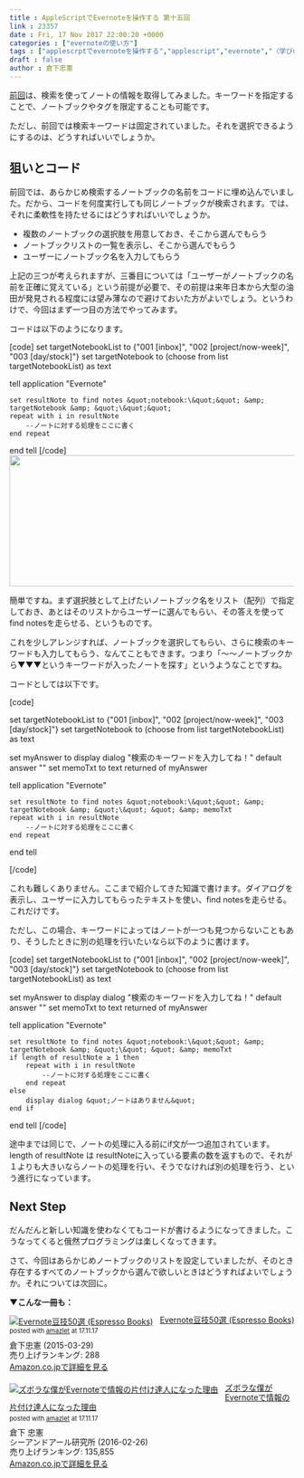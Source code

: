 ```yaml
---
title : AppleScriptでEvernoteを操作する 第十五回
link : 23357
date : Fri, 17 Nov 2017 22:00:20 +0000
categories : ["evernoteの使い方"]
tags : ["applescrptでevernoteを操作する","applescript","evernote","〈学びの土曜日〉","スクリプトエディタ"]
draft : false
author : 倉下忠憲
---
```




<a href="https://rashita.net/blog/?p=23303" title="AppleScriptでEvernoteを操作する 第十四回 – R-style">前回</a>は、検索を使ってノートの情報を取得してみました。キーワードを指定することで、ノートブックやタグを限定することも可能です。

ただし、前回では検索キーワードは固定されていました。それを選択できるようにするのは、どうすればいいでしょうか。

<h2>狙いとコード</h2>

前回では、あらかじめ検索するノートブックの名前をコードに埋め込んでいました。だから、コードを何度実行しても同じノートブックが検索されます。では、それに柔軟性を持たせるにはどうすればいいでしょうか。

<ul>
<li>複数のノートブックの選択肢を用意しておき、そこから選んでもらう</li>
<li>ノートブックリストの一覧を表示し、そこから選んでもらう</li>
<li>ユーザーにノートブック名を入力してもらう</li>
</ul>

上記の三つが考えられますが、三番目については「ユーザーがノートブックの名前を正確に覚えている」という前提が必要で、その前提は来年日本から大型の油田が発見される程度には望み薄なので避けておいた方がよいでしょう。というわけで、今回はまず一つ目の方法でやってみます。

コードは以下のようになります。

[code]
set targetNotebookList to {&quot;001 [inbox]&quot;, &quot;002 [project/now-week]&quot;, &quot;003 [day/stock]&quot;}
set targetNotebook to (choose from list targetNotebookList) as text

tell application &quot;Evernote&quot;
	
	set resultNote to find notes &quot;notebook:\&quot;&quot; &amp; targetNotebook &amp; &quot;\&quot;&quot;
	repeat with i in resultNote
		--ノートに対する処理をここに書く
	end repeat
	
end tell
[/code]
<a href="https://rashita.net/blog/?attachment_id=23358" rel="attachment wp-att-23358"><img src="https://rashita.net/blog/wp-content/uploads/2017/11/screenshot-26.png" alt="" width="582" height="232" class="alignnone size-full wp-image-23358" /></a>

簡単ですね。まず選択肢として上げたいノートブック名をリスト（配列）で指定しておき、あとはそのリストからユーザーに選んでもらい、その答えを使ってfind notesを走らせる、というものです。

これを少しアレンジすれば、ノートブックを選択してもらい、さらに検索のキーワードも入力してもらう、なんてこともできます。つまり「〜〜ノートブックから▼▼▼というキーワードが入ったノートを探す」というようなことですね。

コードとしては以下です。

[code]

set targetNotebookList to {&quot;001 [inbox]&quot;, &quot;002 [project/now-week]&quot;, &quot;003 [day/stock]&quot;}
set targetNotebook to (choose from list targetNotebookList) as text

set myAnswer to display dialog &quot;検索のキーワードを入力してね！&quot; default answer &quot;&quot;
set memoTxt to text returned of myAnswer


tell application &quot;Evernote&quot;
	
	set resultNote to find notes &quot;notebook:\&quot;&quot; &amp; targetNotebook &amp; &quot;\&quot; &quot; &amp; memoTxt
	repeat with i in resultNote
		--ノートに対する処理をここに書く
	end repeat
	
end tell

[/code]

これも難しくありません。ここまで紹介してきた知識で書けます。ダイアログを表示し、ユーザーに入力してもらったテキストを使い、find notesを走らせる。これだけです。

ただし、この場合、キーワードによってはノートが一つも見つからないこともあり、そうしたときに別の処理を行いたいなら以下のように書けます。

[code]
set targetNotebookList to {&quot;001 [inbox]&quot;, &quot;002 [project/now-week]&quot;, &quot;003 [day/stock]&quot;}
set targetNotebook to (choose from list targetNotebookList) as text

set myAnswer to display dialog &quot;検索のキーワードを入力してね！&quot; default answer &quot;&quot;
set memoTxt to text returned of myAnswer

tell application &quot;Evernote&quot;
	
	set resultNote to find notes &quot;notebook:\&quot;&quot; &amp; targetNotebook &amp; &quot;\&quot; &quot; &amp; memoTxt
	if length of resultNote ≥ 1 then
		repeat with i in resultNote
			--ノートに対する処理をここに書く
		end repeat
	else
		display dialog &quot;ノートはありません&quot;
	end if
	
end tell
[/code]

途中までは同じで、ノートの処理に入る前にif文が一つ追加されています。 length of resultNote は resultNoteに入っている要素の数を返すもので、それが１よりも大きいならノートの処理を行い、そうでなければ別の処理を行う、という進行になっています。

<h2>Next Step</h2>

だんだんと新しい知識を使わなくてもコードが書けるようになってきました。こうなってくると俄然プログラミングは楽しくなってきます。

さて、今回はあらかじめノートブックのリストを設定していましたが、そのとき存在するすべてのノートブックから選んで欲しいときはどうすればよいでしょうか。それについては次回に。

<strong>▼こんな一冊も：</strong>

<div class="amazlet-box" style="margin-bottom:20px;"><div class="amazlet-image" style="float:left;margin:0px 12px 1px 0px;"><a href="http://www.amazon.co.jp/exec/obidos/ASIN/B00VEEJ9XU/rashita1000-22/ref=nosim/" name="amazletlink" target="_blank"><img src="https://images-fe.ssl-images-amazon.com/images/I/41oyLdAhfmL._SL160_.jpg" alt="Evernote豆技50選 (Espresso Books)" style="border: none;" /></a></div><div class="amazlet-info" style="line-height:120%; margin-bottom: 10px"><div class="amazlet-name" style="margin-bottom:10px;line-height:120%"><a href="http://www.amazon.co.jp/exec/obidos/ASIN/B00VEEJ9XU/rashita1000-22/ref=nosim/" name="amazletlink" target="_blank">Evernote豆技50選 (Espresso Books)</a><div class="amazlet-powered-date" style="font-size:80%;margin-top:5px;line-height:120%">posted with <a href="http://www.amazlet.com/" title="amazlet" target="_blank">amazlet</a> at 17.11.17</div></div><div class="amazlet-detail">倉下忠憲 (2015-03-29)<br />売り上げランキング: 288<br /></div><div class="amazlet-sub-info" style="float: left;"><div class="amazlet-link" style="margin-top: 5px"><a href="http://www.amazon.co.jp/exec/obidos/ASIN/B00VEEJ9XU/rashita1000-22/ref=nosim/" name="amazletlink" target="_blank">Amazon.co.jpで詳細を見る</a></div></div></div><div class="amazlet-footer" style="clear: left"></div></div>

<div class="amazlet-box" style="margin-bottom:0px;"><div class="amazlet-image" style="float:left;margin:0px 12px 1px 0px;"><a href="http://www.amazon.co.jp/exec/obidos/ASIN/4863541953/rashita1000-22/ref=nosim/" name="amazletlink" target="_blank"><img src="https://images-fe.ssl-images-amazon.com/images/I/514KoiCNJ1L._SL160_.jpg" alt="ズボラな僕がEvernoteで情報の片付け達人になった理由" style="border: none;" /></a></div><div class="amazlet-info" style="line-height:120%; margin-bottom: 10px"><div class="amazlet-name" style="margin-bottom:10px;line-height:120%"><a href="http://www.amazon.co.jp/exec/obidos/ASIN/4863541953/rashita1000-22/ref=nosim/" name="amazletlink" target="_blank">ズボラな僕がEvernoteで情報の片付け達人になった理由</a><div class="amazlet-powered-date" style="font-size:80%;margin-top:5px;line-height:120%">posted with <a href="http://www.amazlet.com/" title="amazlet" target="_blank">amazlet</a> at 17.11.17</div></div><div class="amazlet-detail">倉下 忠憲 <br />シーアンドアール研究所 (2016-02-26)<br />売り上げランキング: 135,855<br /></div><div class="amazlet-sub-info" style="float: left;"><div class="amazlet-link" style="margin-top: 5px"><a href="http://www.amazon.co.jp/exec/obidos/ASIN/4863541953/rashita1000-22/ref=nosim/" name="amazletlink" target="_blank">Amazon.co.jpで詳細を見る</a></div></div></div><div class="amazlet-footer" style="clear: left"></div></div>
